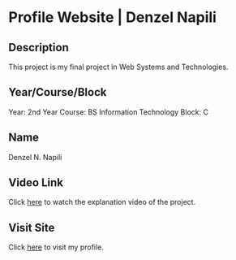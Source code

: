 # Profile Website | Denzel Napili

## Description

This project is my final project in Web Systems and Technologies.

## Year/Course/Block

Year: 2nd Year
Course: BS Information Technology
Block: C

## Name

Denzel N. Napili

## Video Link

Click [here](https://youtu.be/-6R1zECJoPo) to watch the explanation video of the project.

## Visit Site

Click [here](https://coincidenz.github.io/) to visit my profile.

